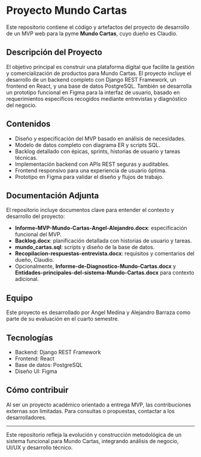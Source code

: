 # Proyecto Mundo Cartas

Este repositorio contiene el código y artefactos del proyecto de desarrollo de un MVP web para la pyme **Mundo Cartas**, cuyo dueño es Claudio.

## Descripción del Proyecto

El objetivo principal es construir una plataforma digital que facilite la gestión y comercialización de productos para Mundo Cartas. El proyecto incluye el desarrollo de un backend completo con Django REST Framework, un frontend en React, y una base de datos PostgreSQL. También se desarrolla un prototipo funcional en Figma para la interfaz de usuario, basado en requerimientos específicos recogidos mediante entrevistas y diagnóstico del negocio.

## Contenidos

- Diseño y especificación del MVP basado en análisis de necesidades.
- Modelo de datos completo con diagrama ER y scripts SQL.
- Backlog detallado con épicas, sprints, historias de usuario y tareas técnicas.
- Implementación backend con APIs REST seguras y auditables.
- Frontend responsivo para una experiencia de usuario óptima.
- Prototipo en Figma para validar el diseño y flujos de trabajo.

## Documentación Adjunta

El repositorio incluye documentos clave para entender el contexto y desarrollo del proyecto:

- **Informe-MVP-Mundo-Cartas-Angel-Alejandro.docx**: especificación funcional del MVP.  
- **Backlog.docx**: planificación detallada con historias de usuario y tareas.  
- **mundo_cartas.sql**: scripts y diseño de la base de datos.  
- **Recopilacion-respuestas-entrevista.docx**: requisitos y comentarios del dueño, Claudio.  
- Opcionalmente, **Informe-de-Diagnostico-Mundo-Cartas.docx** y **Entidades-principales-del-sistema-Mundo-Cartas.docx** para contexto adicional.

## Equipo

Este proyecto es desarrollado por Angel Medina y Alejandro Barraza como parte de su evaluación en el cuarto semestre.

## Tecnologías

- Backend: Django REST Framework  
- Frontend: React  
- Base de datos: PostgreSQL  
- Diseño UI: Figma

## Cómo contribuir

Al ser un proyecto académico orientado a entrega MVP, las contribuciones externas son limitadas. Para consultas o propuestas, contactar a los desarrolladores.

---

Este repositorio refleja la evolución y construcción metodológica de un sistema funcional para Mundo Cartas, integrando análisis de negocio, UI/UX y desarrollo técnico.
